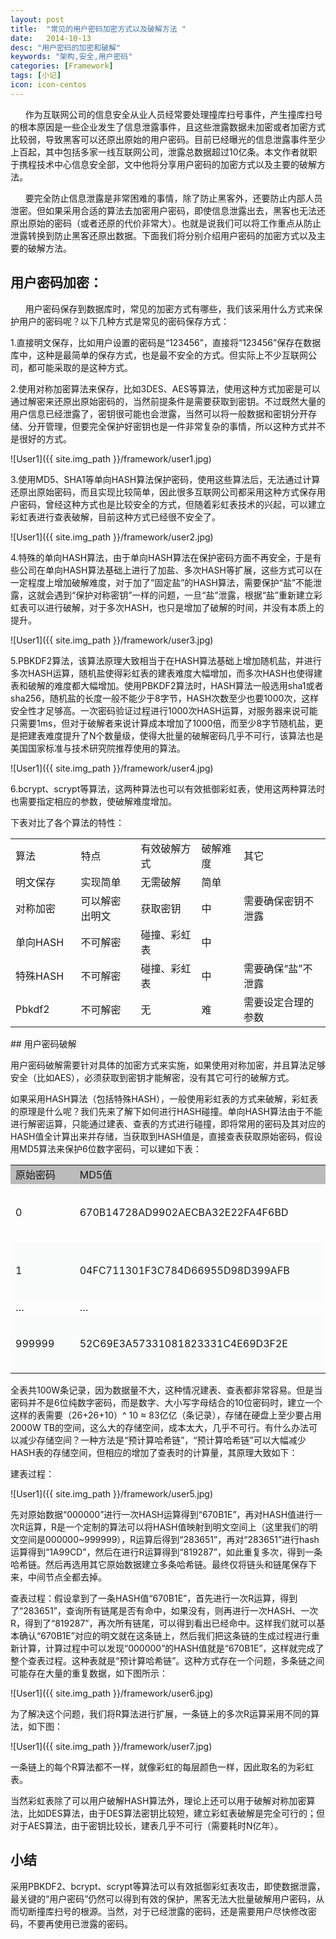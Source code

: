 ```yaml
---
layout: post
title:  "常见的用户密码加密方式以及破解方法 "
date:   2014-10-13
desc: "用户密码的加密和破解"
keywords: "架构,安全,用户密码"
categories: [Framework]
tags: [小记]
icon: icon-centos
---
```


&nbsp;&nbsp;&nbsp;&nbsp;&nbsp; 作为互联网公司的信息安全从业人员经常要处理撞库扫号事件，产生撞库扫号的根本原因是一些企业发生了信息泄露事件，且这些泄露数据未加密或者加密方式比较弱，导致黑客可以还原出原始的用户密码。目前已经曝光的信息泄露事件至少上百起，其中包括多家一线互联网公司，泄露总数据超过10亿条。本文作者就职于携程技术中心信息安全部，文中他将分享用户密码的加密方式以及主要的破解方法。

&nbsp;&nbsp;&nbsp;&nbsp;&nbsp; 要完全防止信息泄露是非常困难的事情，除了防止黑客外，还要防止内部人员泄密。但如果采用合适的算法去加密用户密码，即使信息泄露出去，黑客也无法还原出原始的密码（或者还原的代价非常大）。也就是说我们可以将工作重点从防止泄露转换到防止黑客还原出数据。下面我们将分别介绍用户密码的加密方式以及主要的破解方法。

<h2>用户密码加密：</h2>
&nbsp;&nbsp;&nbsp;&nbsp;&nbsp; 用户密码保存到数据库时，常见的加密方式有哪些，我们该采用什么方式来保护用户的密码呢？以下几种方式是常见的密码保存方式：

1.直接明文保存，比如用户设置的密码是“123456”，直接将“123456”保存在数据库中，这种是最简单的保存方式，也是最不安全的方式。但实际上不少互联网公司，都可能采取的是这种方式。

2.使用对称加密算法来保存，比如3DES、AES等算法，使用这种方式加密是可以通过解密来还原出原始密码的，当然前提条件是需要获取到密钥。不过既然大量的用户信息已经泄露了，密钥很可能也会泄露，当然可以将一般数据和密钥分开存储、分开管理，但要完全保护好密钥也是一件非常复杂的事情，所以这种方式并不是很好的方式。

![User1]({{ site.img_path }}/framework/user1.jpg)

3.使用MD5、SHA1等单向HASH算法保护密码，使用这些算法后，无法通过计算还原出原始密码，而且实现比较简单，因此很多互联网公司都采用这种方式保存用户密码，曾经这种方式也是比较安全的方式，但随着彩虹表技术的兴起，可以建立彩虹表进行查表破解，目前这种方式已经很不安全了。

![User1]({{ site.img_path }}/framework/user2.jpg)

4.特殊的单向HASH算法，由于单向HASH算法在保护密码方面不再安全，于是有些公司在单向HASH算法基础上进行了加盐、多次HASH等扩展，这些方式可以在一定程度上增加破解难度，对于加了“固定盐”的HASH算法，需要保护“盐”不能泄露，这就会遇到“保护对称密钥”一样的问题，一旦“盐”泄露，根据“盐”重新建立彩虹表可以进行破解，对于多次HASH，也只是增加了破解的时间，并没有本质上的提升。

![User1]({{ site.img_path }}/framework/user3.jpg)

5.PBKDF2算法，该算法原理大致相当于在HASH算法基础上增加随机盐，并进行多次HASH运算，随机盐使得彩虹表的建表难度大幅增加，而多次HASH也使得建表和破解的难度都大幅增加。使用PBKDF2算法时，HASH算法一般选用sha1或者sha256，随机盐的长度一般不能少于8字节，HASH次数至少也要1000次，这样安全性才足够高。一次密码验证过程进行1000次HASH运算，对服务器来说可能只需要1ms，但对于破解者来说计算成本增加了1000倍，而至少8字节随机盐，更是把建表难度提升了N个数量级，使得大批量的破解密码几乎不可行，该算法也是美国国家标准与技术研究院推荐使用的算法。

![User1]({{ site.img_path }}/framework/user4.jpg)

6.bcrypt、scrypt等算法，这两种算法也可以有效抵御彩虹表，使用这两种算法时也需要指定相应的参数，使破解难度增加。

下表对比了各个算法的特性：

<table cellpadding="0" cellspacing="0" width="623" interlaced="enabled"><colgroup><col width="116" style=";width:116px"  /><col width="132" style=";width:132px"  /><col width="121" style=";width:121px"  /><col width="81" style=";width:81px"  /><col width="172" style=";width:172px"  /></colgroup><tbody><tr height="20" style="height:20px"><td height="20" width="116">算法</td><td width="132" style="">特点</td><td width="121" style="">有效破解方式</td><td width="81" style="">破解难度</td><td width="172" style="">其它</td></tr><tr height="20" style="height:20px" ><td height="20">明文保存</td><td>实现简单</td><td>无需破解</td><td>简单</td><td><br  /></td></tr><tr height="20" style="height:20px" ><td height="20">对称加密</td><td>可以解密出明文</td><td>获取密钥</td><td>中</td><td>需要确保密钥不泄露</td></tr><tr height="20" style="height:20px" ><td height="20">单向HASH</td><td>不可解密</td><td>碰撞、彩虹表</td><td>中</td><td><br  /></td></tr><tr height="20" style="height:20px" ><td height="20">特殊HASH</td><td>不可解密</td><td>碰撞、彩虹表</td><td>中</td><td>需要确保“盐”不泄露</td></tr><tr height="20" style="height:20px" ><td height="20">Pbkdf2</td><td>不可解密</td><td>无</td><td>难</td><td>需要设定合理的参数</td></tr></tbody></table>
<tr>
## 用户密码破解

用户密码破解需要针对具体的加密方式来实施，如果使用对称加密，并且算法足够安全（比如AES），必须获取到密钥才能解密，没有其它可行的破解方式。

如果采用HASH算法（包括特殊HASH），一般使用彩虹表的方式来破解，彩虹表的原理是什么呢？我们先来了解下如何进行HASH碰撞。单向HASH算法由于不能进行解密运算，只能通过建表、查表的方式进行碰撞，即将常用的密码及其对应的HASH值全计算出来并存储，当获取到HASH值是，直接查表获取原始密码，假设用MD5算法来保护6位数字密码，可以建如下表：

<table cellpadding="0" cellspacing="0" width="717" interlaced="enabled"><colgroup><col width="168" style=";width:168px"  /><col width="549" style=";width:549px"  /></colgroup><tbody><tr height="24" style="height:24px" ><td height="24" width="168" style="background-color: rgb(187, 187, 187);">原始密码</td><td width="549" style="background-color: rgb(187, 187, 187);">MD5值</td></tr><tr height="93" style="height:93px"><td height="93" width="168">0</td><td width="549" style="">670B14728AD9902AECBA32E22FA4F6BD</td></tr><tr height="92" style="height:92px" ><td height="92" width="168" style="background-color: #FAFBFB">1</td><td width="549" style="background-color: #FAFBFB">04FC711301F3C784D66955D98D399AFB</td></tr><tr height="24" style="height:24px"><td height="24" width="168">…</td><td width="549" style="">…</td></tr><tr height="92" style="height:92px" ><td height="92" width="168" style="background-color: #FAFBFB">999999</td><td width="549" style="background-color: #FAFBFB">52C69E3A57331081823331C4E69D3F2E</td></tr></tbody></table>

全表共100W条记录，因为数据量不大，这种情况建表、查表都非常容易。但是当密码并不是6位纯数字密码，而是数字、大小写字母结合的10位密码时，建立一个这样的表需要（26+26+10）^ 10 ≈ 83亿亿（条记录），存储在硬盘上至少要占用2000W TB的空间，这么大的存储空间，成本太大，几乎不可行。有什么办法可以减少存储空间？一种方法是“预计算哈希链”，“预计算哈希链”可以大幅减少HASH表的存储空间，但相应的增加了查表时的计算量，其原理大致如下：


建表过程：

![User1]({{ site.img_path }}/framework/user5.jpg)

先对原始数据“000000”进行一次HASH运算得到“670B1E”，再对HASH值进行一次R运算，R是一个定制的算法可以将HASH值映射到明文空间上（这里我们的明文空间是000000~999999），R运算后得到“283651”，再对“283651”进行hash运算得到“1A99CD”，然后在进行R运算得到“819287”，如此重复多次，得到一条哈希链。然后再选用其它原始数据建立多条哈希链。最终仅将链头和链尾保存下来，中间节点全都去掉。

查表过程：假设拿到了一条HASH值“670B1E”，首先进行一次R运算，得到了“283651”，查询所有链尾是否有命中，如果没有，则再进行一次HASH、一次R，得到了“819287”，再次所有链尾，可以得到看出已经命中。这样我们就可以基本确认“670B1E”对应的明文就在这条链上，然后我们把这条链的生成过程进行重新计算，计算过程中可以发现“000000”的HASH值就是“670B1E”，这样就完成了整个查表过程。这种表就是“预计算哈希链”。这种方式存在一个问题，多条链之间可能存在大量的重复数据，如下图所示：

![User1]({{ site.img_path }}/framework/user6.jpg)

为了解决这个问题，我们将R算法进行扩展，一条链上的多次R运算采用不同的算法，如下图：

![User1]({{ site.img_path }}/framework/user7.jpg)

一条链上的每个R算法都不一样，就像彩虹的每层颜色一样，因此取名的为彩虹表。

当然彩虹表除了可以用户破解HASH算法外，理论上还可以用于破解对称加密算法，比如DES算法，由于DES算法密钥比较短，建立彩虹表破解是完全可行的；但对于AES算法，由于密钥比较长，建表几乎不可行（需要耗时N亿年）。

## 小结

采用PBKDF2、bcrypt、scrypt等算法可以有效抵御彩虹表攻击，即使数据泄露，最关键的“用户密码”仍然可以得到有效的保护，黑客无法大批量破解用户密码，从而切断撞库扫号的根源。当然，对于已经泄露的密码，还是需要用户尽快修改密码，不要再使用已泄露的密码。